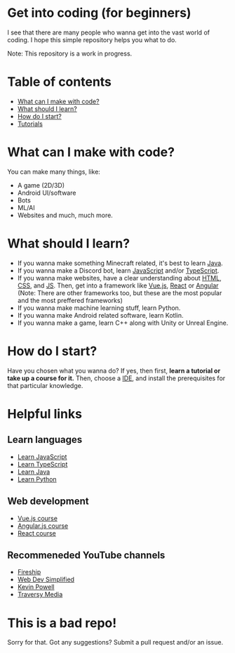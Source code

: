 
# Get into coding (for beginners)

I see that there are many people who wanna get into the vast world of coding. I hope this simple repository helps you what to do.

Note: This repository is a work in progress.

# Table of contents
* [What can I make with code?](#what-can-i-make-with-code)
* [What should I learn?](#what-should-i-learn)
* [How do I start?](#how-do-i-start)
* [Tutorials](#tutorials)

# What can I make with code?

You can make many things, like:
* A game (2D/3D)
* Android UI/software
* Bots
* ML/AI 
* Websites
and much, much more.

# What should I learn?

* If you wanna make something Minecraft related, it's best to learn [Java](https://en.wikipedia.org/wiki/Java_(programming_language)).
* If you wanna make a Discord bot, learn [JavaScript](https://developer.mozilla.org/en-US/docs/Web/JavaScript) and/or [TypeScript](https://www.typescriptlang.org/).
* If you wanna make websites, have a clear understanding about [HTML](https://en.wikipedia.org/wiki/HTML), [CSS](https://en.wikipedia.org/wiki/CSS), and [JS](https://developer.mozilla.org/en-US/docs/Web/JavaScript). Then, get into a framework like [Vue.js](https://vuejs.org), [React](https://reactjs.org/) or [Angular](https://angular.io/) (Note: There are other frameworks too, but these are the most popular and the most preffered frameworks)
* If you wanna make machine learning stuff, learn Python.
* If you wanna make Android related software, learn Kotlin.
* If you wanna make a game, learn C++ along with Unity or Unreal Engine.

# How do I start?

Have you chosen what you wanna do? If yes, then first, **learn a tutorial or take up a course for it.** Then, choose a [IDE](https://en.wikipedia.org/wiki/Integrated_development_environment), and install the prerequisites for that particular knowledge.

# Helpful links

## Learn languages
* [Learn JavaScript](https://www.youtube.com/watch?v=jS4aFq5-91M)
* [Learn TypeScript](https://www.youtube.com/watch?v=gp5H0Vw39yw) 
* [Learn Java](https://www.youtube.com/watch?v=grEKMHGYyns)
* [Learn Python](https://www.youtube.com/watch?v=rfscVS0vtbw) 

## Web development
* [Vue.js course](https://www.youtube.com/watch?v=FXpIoQ_rT_c)
* [Angular.js course](https://www.youtube.com/watch?v=3dHNOWTI7H8)
* [React course](https://www.youtube.com/watch?v=w7ejDZ8SWv8)

## Recommeneded YouTube channels
* [Fireship](https://www.youtube.com/c/Fireship)
* [Web Dev Simplified](https://www.youtube.com/c/WebDevSimplified)
* [Kevin Powell](https://www.youtube.com/kepowob)
* [Traversy Media](https://www.youtube.com/channel/UC29ju8bIPH5as8OGnQzwJyA)

# This is a bad repo!
Sorry for that. Got any suggestions? Submit a pull request and/or an issue.

